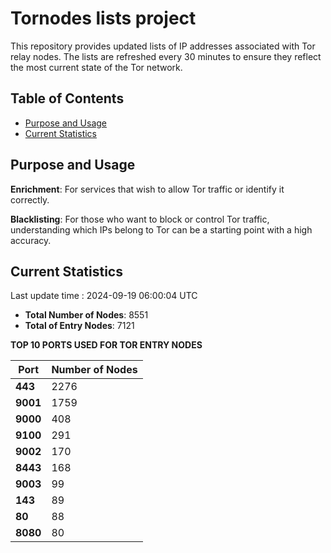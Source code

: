 # Tornodes lists project

This repository provides updated lists of IP addresses associated with Tor relay nodes. The lists are refreshed every 30 minutes to ensure they reflect the most current state of the Tor network.

## Table of Contents

- [Purpose and Usage](#purpose-and-usage)
- [Current Statistics](#current-statistics)


## Purpose and Usage

**Enrichment**: For services that wish to allow Tor traffic or identify it correctly.

**Blacklisting**: For those who want to block or control Tor traffic, understanding which IPs belong to Tor can be a starting point with a high accuracy.

## Current Statistics

Last update time : 2024-09-19 06:00:04 UTC

- **Total Number of Nodes**: 8551
- **Total of Entry Nodes**: 7121

**TOP 10 PORTS USED FOR TOR ENTRY NODES**

| **Port** | **Number of Nodes** |
|------|-----------------|
| **443**   | 2276  |
| **9001**   | 1759  |
| **9000**   | 408  |
| **9100**   | 291  |
| **9002**   | 170  |
| **8443**   | 168  |
| **9003**   | 99  |
| **143**   | 89  |
| **80**   | 88  |
| **8080**   | 80  |


